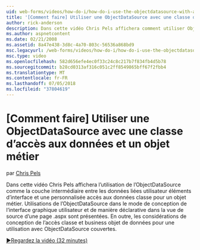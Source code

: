 ```yaml
---
uid: web-forms/videos/how-do-i/how-do-i-use-the-objectdatasource-with-a-data-access-class-and-business-object
title: '[Comment faire] Utiliser une ObjectDataSource avec une classe d’accès aux données et un objet métier | Microsoft Docs'
author: rick-anderson
description: Dans cette vidéo Chris Pels affichera comment utiliser ObjectDataSource comme la couche intermédiaire entre les éléments d’interface utilisateur liée aux données et un compte de données personnalisées...
ms.author: aspnetcontent
ms.date: 02/21/2008
ms.assetid: 8a47e438-3d8c-4a70-803c-56536a868bd9
msc.legacyurl: /web-forms/videos/how-do-i/how-do-i-use-the-objectdatasource-with-a-data-access-class-and-business-object
msc.type: video
ms.openlocfilehash: 582d656efe4ec0f33c24c8c217b7f834fb4d5b78
ms.sourcegitcommit: b28cd0313af316c051c2ff8549865bff67f2fbb4
ms.translationtype: MT
ms.contentlocale: fr-FR
ms.lasthandoff: 07/05/2018
ms.locfileid: "37804619"
---
```

<a name="how-do-i-use-the-objectdatasource-with-a-data-access-class-and-business-object"></a>[Comment faire] Utiliser une ObjectDataSource avec une classe d’accès aux données et un objet métier
====================
par [Chris Pels](https://twitter.com/chrispels)

Dans cette vidéo Chris Pels affichera l’utilisation de l’ObjectDataSource comme la couche intermédiaire entre les données liées utilisateur éléments d’interface et une personnalisée accès aux données classe pour un objet métier. Utilisations de l’ObjectDataSource dans le mode de conception de l’interface graphique utilisateur et de manière déclarative dans la vue de source d’une page .aspx sont présentées. En outre, les considérations de conception de l’accès classe et business objet de données pour une utilisation avec ObjectDataSource couvertes.

[&#9654;Regardez la vidéo (32 minutes)](https://channel9.msdn.com/Blogs/ASP-NET-Site-Videos/how-do-i-use-the-objectdatasource-with-a-data-access-class-and-business-object)
